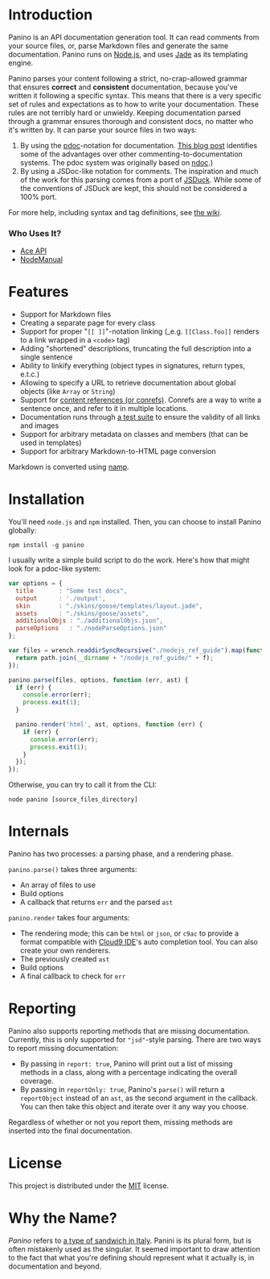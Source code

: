 # Introduction

Panino is an API documentation generation tool. It can read comments from your source files, or, parse Markdown files and generate the same documentation. Panino runs on [Node.js](http://www.nodejs.org), and uses [Jade](http://jade-lang.com/) as its templating engine.

Panino parses your content following a strict, no-crap-allowed grammar that ensures **correct** and **consistent** documentation, because you've written it following a specific syntax. This means that there is a very specific set of rules and expectations as to how to write your documentation. These rules are not terribly hard or unwieldy. Keeping documentation parsed through a grammar ensures thorough and consistent docs, no matter who it's written by. It can parse your source files in two ways:

1. By using the [pdoc](https://github.com/tobie/pdoc)-notation for documentation. [This blog post](http://andrewdupont.net/2008/11/16/pdoc-inline-documentation-for-prototype/) identifies some of the advantages over other commenting-to-documentation systems.  The pdoc system was originally based on [ndoc](https://github.com/nodeca/ndoc).)
2. By using a JSDoc-like notation for comments. The inspiration and much of the work for this parsing comes from a port of [JSDuck](https://github.com/senchalabs/jsduck). While some of the conventions of JSDuck are kept, this should not be considered a 100% port.

For more help, including syntax and tag definitions, see [the wiki](https://github.com/gjtorikian/panino-docs/wiki).

### Who Uses It?

* [Ace API](http://ace.ajax.org/api)
* [NodeManual](http://www.nodemanual.org)

# Features

* Support for Markdown files
* Creating a separate page for every class
* Support for proper "`[[ ]]`"-notation linking (_e.g. `[[Class.foo]]` renders to a link wrapped in a `<code>` tag)
* Adding "shortened" descriptions, truncating the full description into a single sentence
* Ability to linkify everything (object types in signatures, return types, e.t.c.)
* Allowing to specify a URL to retrieve documentation about global objects (like `Array` or `String`)
* Support for [content references (or conrefs)](http://www.github.com/gjtorikian/markdown_conrefs). Conrefs are a way to write a sentence once, and refer to it in multiple locations. 
* Documentation runs through [a test suite](https://github.com/gjtorikian/functional-docs) to ensure the validity of all links and images
* Support for arbitrary metadata on classes and members (that can be used in templates)
* Support for arbitrary Markdown-to-HTML page conversion

Markdown is converted using [namp](https://github.com/gjtorikian/namp).

# Installation

You'll need `node.js` and `npm` installed. Then, you can choose to install Panino globally:

    npm install -g panino

I usually write a simple build script to do the work. Here's how that might look for a pdoc-like system:

```javascript
var options = {
  title       : "Some test docs",
  output      : './output',
  skin        : "./skins/goose/templates/layout.jade",
  assets      : "./skins/goose/assets",
  additionalObjs : "./additionalObjs.json",
  parseOptions   : "./nodeParseOptions.json"
};

var files = wrench.readdirSyncRecursive("./nodejs_ref_guide").map(function(f) {
  return path.join(__dirname + "/nodejs_ref_guide/" + f);
});

panino.parse(files, options, function (err, ast) {
  if (err) {
    console.error(err);
    process.exit(1);
  }

  panino.render('html', ast, options, function (err) {
    if (err) {
      console.error(err);
      process.exit(1);
    }
  });
});
```

Otherwise, you can try to call it from the CLI:

```
node panino [source_files_directory]
```

# Internals

Panino has two processes: a parsing phase, and a rendering phase. 

`panino.parse()` takes three arguments:

* An array of files to use
* Build options
* A callback that returns `err` and the parsed `ast`

`panino.render` takes four arguments:

* The rendering mode; this can be `html` or `json`, or `c9ac` to provide a format compatible with [Cloud9 IDE](http://c9.io)'s auto completion tool. You can also create your own renderers.
* The previously created `ast`
* Build options
* A final callback to check for `err`

# Reporting

Panino also supports reporting methods that are missing documentation. Currently, this is only supported for `"jsd"`-style parsing. There are two ways to report missing documentation:

* By passing in `report: true`, Panino will print out a list of missing methods in a class, along with a percentage indicating the overall coverage.
* By passing in `reportOnly: true`, Panino's `parse()` will return a `reportObject` instead of an `ast`, as the second argument in the callback. You can then take this object and iterate over it any way you choose.

Regardless of whether or not you report them, missing methods are inserted into the final documentation. 

# License

This project is distributed under the [MIT](https://github.com/gjtorikian/panino-docs/blob/master/LICENSE) license.

# Why the Name?

_Panino_ refers to [a type of sandwich in Italy](http://en.wikipedia.org/wiki/Panini_\(sandwich\)#Terminology). Panini is its plural form, but is often mistakenly used as the singular. It seemed important to draw attention to the fact that what you're defining should represent what it actually is, in documentation and beyond.
